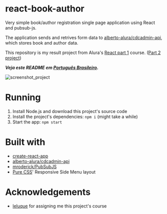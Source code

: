 # react-book-author
Very simple book/author registration single page application using React and pubsub-js.

The application sends and retrives form data to  [alberto-alura/cdcadmin-api](https://github.com/alberto-alura/cdcadmin-api), which stores book and author data.

This repository is my result project from Alura's [React part 1](https://cursos.alura.com.br/course/react) course. ([Part 2 project](https://github.com/g-otn/Instalura))

***Veja este README em [Português Brasileiro](https://github.com/g-otn/react-book-author/blob/master/README.pt-BR.md).***

![screenshot_project](https://user-images.githubusercontent.com/44736064/63740825-f25f5a00-c868-11e9-806f-0d5468b136e7.png)

# Running
1. Install Node.js and download this project's source code
2. Install the project's dependencies: `npm i` (might take a while)
3. Start the app: `npm start`


# Built with
- [create-react-app](https://github.com/facebook/create-react-app/)
- [alberto-alura/cdcadmin-api](https://github.com/alberto-alura/cdcadmin-api)
- [mroderick/PubSubJS](https://github.com/mroderick/PubSubJS)
- [Pure CSS](https://purecss.io)' Responsive Side Menu layout

# Acknowledgements
- [leluque](https://github.com/leluque) for assigning me this project's course
